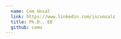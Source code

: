 ```yaml
---
  name: Cem Unsal
  link: https://www.linkedin.com/in/unsalc
  title: Ph.D., EE
  github: cemu
---
```

